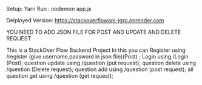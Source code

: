 Setup:
Yarn
Run :
nodemon app.js

Delployed Version:
https://stackoverflowapi-jgro.onrender.com

YOU NEED TO ADD JSON FILE FOR POST AND UPDATE AND DELETE REQUEST

This is a StackOver Flow Backend Project
In this you can
Register using  /register (give username,password in json file)(Post) ;
Login using /Login (Post);
question update using /question (put request);
question delete using /question (Delete request);
question add using /question (post request);
all question get using /question (get request);
